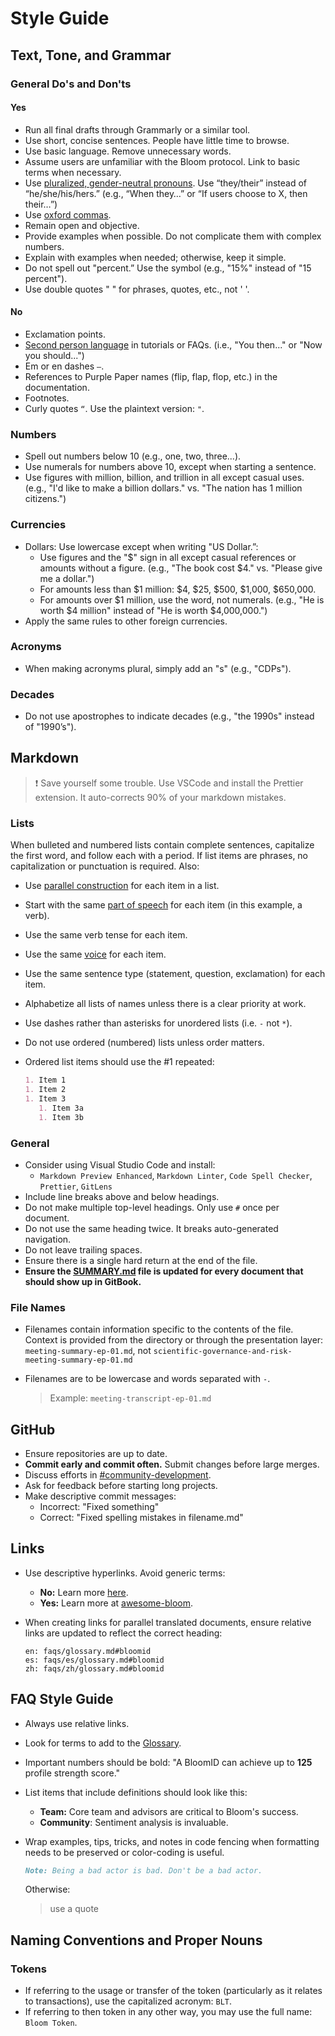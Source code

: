 # Style Guide

## Text, Tone, and Grammar

### General Do's and Don'ts

#### Yes

- Run all final drafts through Grammarly or a similar tool.
- Use short, concise sentences. People have little time to browse.
- Use basic language. Remove unnecessary words.
- Assume users are unfamiliar with the Bloom protocol. Link to basic terms when necessary.
- Use [pluralized, gender-neutral pronouns](https://en.wikipedia.org/wiki/Singular_they). Use “they/their” instead of “he/she/his/hers.” (e.g., “When they…” or “If users choose to X, then their…”)
- Use [oxford commas](https://en.wikipedia.org/wiki/Serial_comma).
- Remain open and objective.
- Provide examples when possible. Do not complicate them with complex numbers.
- Explain with examples when needed; otherwise, keep it simple.
- Do not spell out "percent.” Use the symbol (e.g., "15%" instead of "15 percent").
- Use double quotes " " for phrases, quotes, etc.,  not ' '.

#### No

- Exclamation points.
- [Second person language](https://en.wikipedia.org/wiki/Grammatical_person) in tutorials or FAQs.
(i.e., "You then..." or "Now you should...")
- Em or en dashes `—`.
- References to Purple Paper names (flip, flap, flop, etc.) in the documentation.
- Footnotes.
- Curly quotes `“`. Use the plaintext version: `"`.

### Numbers

- Spell out numbers below 10 (e.g., one, two, three...).
- Use numerals for numbers above 10, except when starting a sentence.
- Use figures with million, billion, and trillion in all except casual uses.
(e.g., "I'd like to make a billion dollars." vs. "The nation has 1 million citizens.")

### Currencies

- Dollars: Use lowercase except when writing "US Dollar.”:
  - Use figures and the \"$" sign in all except casual references or amounts without a figure. (e.g., "The book cost \$4." vs. "Please give me a dollar.")
  - For amounts less than \$1 million: \$4, \$25, \$500, \$1,000, \$650,000.
  - For amounts over \$1 million, use the word, not numerals. (e.g., "He is worth \$4 million" instead of "He is worth \$4,000,000.")
- Apply the same rules to other foreign currencies.

### Acronyms

- When making acronyms plural, simply add an "s" (e.g., "CDPs").

### Decades

- Do not use apostrophes to indicate decades (e.g., "the 1990s" instead of "1990’s").

## Markdown

> :exclamation: Save yourself some trouble. Use VSCode and install the Prettier extension. It auto-corrects 90% of your markdown mistakes.

### Lists

When bulleted and numbered lists contain complete sentences, capitalize the first word, and follow each with a period. If list items are phrases, no capitalization or punctuation is required. Also:

- Use [parallel construction](https://en.wikipedia.org/wiki/Parallelism_\(grammar\)) for each item in a list.
- Start with the same [part of speech](https://en.wikipedia.org/wiki/Part_of_speech) for each item (in this example, a verb).
- Use the same verb tense for each item.
- Use the same [voice](https://en.wikipedia.org/wiki/Voice_\(grammar\)) for each item.
- Use the same sentence type (statement, question, exclamation) for each item.
- Alphabetize all lists of names unless there is a clear priority at work.
- Use dashes rather than asterisks for unordered lists (i.e. `-` not `*`).
- Do not use ordered (numbered) lists unless order matters.
- Ordered list items should use the #1 repeated:

  ```markdown
  1. Item 1
  1. Item 2
  1. Item 3
     1. Item 3a
     1. Item 3b
  ```

### General

- Consider using Visual Studio Code and install:
  - `Markdown Preview Enhanced`, `Markdown Linter`, `Code Spell Checker`, `Prettier`, `GitLens`
- Include line breaks above and below headings.
- Do not make multiple top-level headings. Only use `#` once per document.
- Do not use the same heading twice. It breaks auto-generated navigation.
- Do not leave trailing spaces.
- Ensure there is a single hard return at the end of the file.
- **Ensure the [SUMMARY.md](../SUMMARY.md) file is updated for every document that should show up in GitBook.**

### File Names

- Filenames contain information specific to the contents of the file. Context is provided from the directory or through the presentation layer:
  `meeting-summary-ep-01.md`, not `scientific-governance-and-risk-meeting-summary-ep-01.md`
- Filenames are to be lowercase and words separated with `-`.

  > Example: `meeting-transcript-ep-01.md`

## GitHub

- Ensure repositories are up to date.
- **Commit early and commit often.** Submit changes before large merges.
- Discuss efforts in [#community-development](https://chat.bloom.co/channel/community-development).
- Ask for feedback before starting long projects.
- Make descriptive commit messages:
  - Incorrect: "Fixed something"
  - Correct: "Fixed spelling mistakes in filename.md"

## Links

- Use descriptive hyperlinks. Avoid generic terms:
  - **No:** Learn more [here](#).
  - **Yes:** Learn more at [awesome-bloom](#).
- When creating links for parallel translated documents, ensure relative links are updated to reflect the correct heading:

  ```text
  en: faqs/glossary.md#bloomid
  es: faqs/es/glossary.md#bloomid
  zh: faqs/zh/glossary.md#bloomid
  ```

## FAQ Style Guide

- Always use relative links.
- Look for terms to add to the [Glossary](../faqs/glossary.md).
- Important numbers should be bold: "A BloomID can achieve up to **125** profile strength score."
- List items that include definitions should look like this:
  - **Team:** Core team and advisors are critical to Bloom's success.
  - **Community**: Sentiment analysis is invaluable.
- Wrap examples, tips, tricks, and notes in code fencing when formatting needs to be preserved or color-coding is useful.

  ```markdown
  Note: Being a bad actor is bad. Don't be a bad actor.
  ```

  Otherwise:

  > use a quote

## Naming Conventions and Proper Nouns

### Tokens

- If referring to the usage or transfer of the token (particularly as it relates to transactions), use the capitalized acronym: `BLT`.
- If referring to then token in any other way, you may use the full name: `Bloom Token`.
